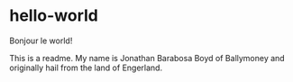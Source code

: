 hello-world
===========

Bonjour le world!

This is a readme.
My name is Jonathan Barabosa Boyd of Ballymoney and originally hail from the land of Engerland.
